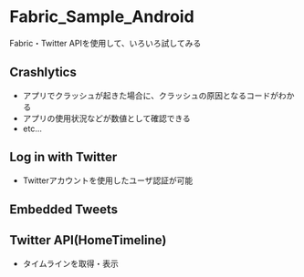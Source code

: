 # Fabric_Sample_Android
Fabric・Twitter APIを使用して、いろいろ試してみる

## Crashlytics
* アプリでクラッシュが起きた場合に、クラッシュの原因となるコードがわかる
* アプリの使用状況などが数値として確認できる
* etc...

## Log in with Twitter
* Twitterアカウントを使用したユーザ認証が可能

## Embedded Tweets

## Twitter API(HomeTimeline)
* タイムラインを取得・表示